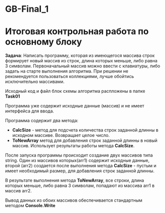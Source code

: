# GB-Final_1
# Итоговая контрольная работа по основному блоку

**Задача**: Написать программу, которая из имеющегося массива строк формирует новый массив из строк, длина которых меньше, либо равна 3 символам. Первоначальный массив можно ввести с клавиатуры, либо задать на старте выполнения алгоритма. При решении не рекомендуется пользоваться коллекциями, лучше обойтись исключительно массивами.

Исходный код и файл блок схемы алгоритма распложены в папке **Task01**

Программа уже содержит исходные данные (массив) и не имеет интерфейса для ввода.

Программа содержит два метода:
- **CalcSize** - метод для подсчета количества строк заданной длинны в исходном массиве. Возвращает целое число.
- **ToNewArray** метод для добавления строк заданной длинны в новый массив. Использует результаты работы метода **CalcSize**.

После запуска программы происходит создание двух массивов типа string. Один из массивов которых(arr1) содержит исходные данные, второй (arr2) создается после выполнения метода **CalcSize** - пустым и имеет необходимый размер, для добавления строк заданной длинны.

В результате выполнения метода **ToNewArray**, все строки, длина которых меньше, либо равна 3 символам, попадают из массива arr1 в массив arr2.

Вывод данных из обоих массивов обеспечивается стандартным методом **Console.Write**